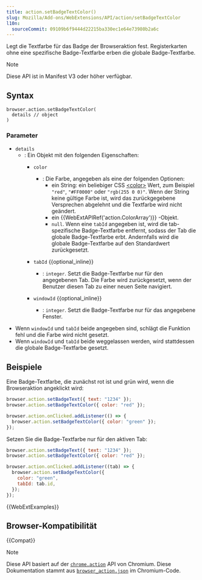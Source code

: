 ```yaml
---
title: action.setBadgeTextColor()
slug: Mozilla/Add-ons/WebExtensions/API/action/setBadgeTextColor
l10n:
  sourceCommit: 09109b6f9444d22215ba330ec1e64e73980b2a6c
---
```


Legt die Textfarbe für das Badge der Browseraktion fest. Registerkarten ohne eine spezifische Badge-Textfarbe erben die globale Badge-Textfarbe.

> [!NOTE]
> Diese API ist in Manifest V3 oder höher verfügbar.

## Syntax

```js-nolint
browser.action.setBadgeTextColor(
  details // object
)
```

### Parameter

- `details`
  - : Ein Objekt mit den folgenden Eigenschaften:
    - `color`
      - : Die Farbe, angegeben als eine der folgenden Optionen:
        - ein String: ein beliebiger CSS [\<color>](/de/docs/Web/CSS/color_value) Wert, zum Beispiel `"red"`, `"#FF0000"` oder `"rgb(255 0 0)"`. Wenn der String keine gültige Farbe ist, wird das zurückgegebene Versprechen abgelehnt und die Textfarbe wird nicht geändert.
        - ein {{WebExtAPIRef('action.ColorArray')}} -Objekt.
        - `null`. Wenn eine `tabId` angegeben ist, wird die tab-spezifische Badge-Textfarbe entfernt, sodass der Tab die globale Badge-Textfarbe erbt. Andernfalls wird die globale Badge-Textfarbe auf den Standardwert zurückgesetzt.

    - `tabId` {{optional_inline}}
      - : `integer`. Setzt die Badge-Textfarbe nur für den angegebenen Tab. Die Farbe wird zurückgesetzt, wenn der Benutzer diesen Tab zu einer neuen Seite navigiert.
    - `windowId` {{optional_inline}}
      - : `integer`. Setzt die Badge-Textfarbe nur für das angegebene Fenster.

<!---->

- Wenn `windowId` und `tabId` beide angegeben sind, schlägt die Funktion fehl und die Farbe wird nicht gesetzt.
- Wenn `windowId` und `tabId` beide weggelassen werden, wird stattdessen die globale Badge-Textfarbe gesetzt.

## Beispiele

Eine Badge-Textfarbe, die zunächst rot ist und grün wird, wenn die Browseraktion angeklickt wird:

```js
browser.action.setBadgeText({ text: "1234" });
browser.action.setBadgeTextColor({ color: "red" });

browser.action.onClicked.addListener(() => {
  browser.action.setBadgeTextColor({ color: "green" });
});
```

Setzen Sie die Badge-Textfarbe nur für den aktiven Tab:

```js
browser.action.setBadgeText({ text: "1234" });
browser.action.setBadgeTextColor({ color: "red" });

browser.action.onClicked.addListener((tab) => {
  browser.action.setBadgeTextColor({
    color: "green",
    tabId: tab.id,
  });
});
```

{{WebExtExamples}}

## Browser-Kompatibilität

{{Compat}}

> [!NOTE]
> Diese API basiert auf der [`chrome.action`](https://developer.chrome.com/docs/extensions/reference/api/action#method-setBadgeBackgroundColor) API von Chromium. Diese Dokumentation stammt aus [`browser_action.json`](https://chromium.googlesource.com/chromium/src/+/master/chrome/common/extensions/api/browser_action.json) im Chromium-Code.
